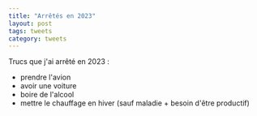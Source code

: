 ```yaml
---
title: "Arrêtés en 2023"
layout: post
tags: tweets
category: tweets
---
```


Trucs que j'ai arrêté en 2023 :
- prendre l'avion
- avoir une voiture
- boire de l'alcool
- mettre le chauffage en hiver (sauf maladie + besoin d'être productif)
